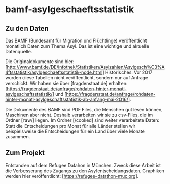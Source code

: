 # bamf-asylgeschaeftsstatistik

## Zu den Daten

Das BAMF (Bundesamt für Migration und Flüchtlinge) veröffentlicht monatlich Daten zum Thema Asyl. Das ist eine wichtige und  aktuelle Datenquelle.

Die Originaldokumente sind hier:
[http://www.bamf.de/DE/Infothek/Statistiken/Asylzahlen/Asylgesch%C3%A4ftsstatistik/asylgeschaeftsstatistik-node.html]
Historisches: Vor 2017 wurden diese Tabellen nicht veröffentlicht, sondern nur auf Anfrage verschickt. Wir haben sie über [fragdenstaat.de] erhalten: [https://fragdenstaat.de/anfrage/rohdaten-hinter-monatl-asylgeschaftsstatistik/] und [https://fragdenstaat.de/anfrage/rohdaten-hinter-monatl-asylgeschaftsstatistik-ab-anfang-mai-2016/].

Die Dokumente des BAMF sind PDF Files, die Menschen gut lesen können, Maschinen aber nicht. Deshalb verarbeiten wir sie zu csv-Files, die im Ordner [raw/] liegen. Im Ordner [/cooked] sind weiter verarbeitete Daten: Statt die Entscheidungen pro Monat für alle Länder stellen wir beispielsweise die Entscheidungen für ein Land über viele Monate zusammen.

## Zum Projekt

Entstanden auf dem Refugee Datahon in München. Zweck diese Arbeit ist die Verbesserung des Zugangs zu den Asylentscheidungsdaten. Graphiken werden hier veröffentlicht: [https://refugee-datathon-muc.org]. 


